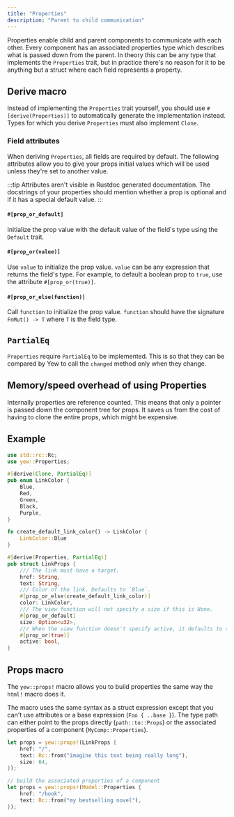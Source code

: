 ```yaml
---
title: "Properties"
description: "Parent to child communication"
---
```


Properties enable child and parent components to communicate with each other.
Every component has an associated properties type which describes what is passed down from the parent.
In theory this can be any type that implements the `Properties` trait, but in practice there's no
reason for it to be anything but a struct where each field represents a property.

## Derive macro

Instead of implementing the `Properties` trait yourself, you should use `#[derive(Properties)]` to
automatically generate the implementation instead.
Types for which you derive `Properties` must also implement `Clone`.

### Field attributes

When deriving `Properties`, all fields are required by default.
The following attributes allow you to give your props initial values which will be used unless they're set to another value.

:::tip
Attributes aren't visible in Rustdoc generated documentation.
The docstrings of your properties should mention whether a prop is optional and if it has a special default value.
:::

#### `#[prop_or_default]`

Initialize the prop value with the default value of the field's type using the `Default` trait.

#### `#[prop_or(value)]`

Use `value` to initialize the prop value. `value` can be any expression that returns the field's type.
For example, to default a boolean prop to `true`, use the attribute `#[prop_or(true)]`.

#### `#[prop_or_else(function)]`

Call `function` to initialize the prop value. `function` should have the signature `FnMut() -> T` where `T` is the field type.

## `PartialEq`

`Properties` require `PartialEq` to be implemented. This is so that they can be compared by Yew to call the `changed` method
only when they change.

## Memory/speed overhead of using Properties

Internally properties are reference counted. This means that only a pointer is passed down the component tree for props.
It saves us from the cost of having to clone the entire props, which might be expensive.

## Example

```rust
use std::rc::Rc;
use yew::Properties;

#[derive(Clone, PartialEq)]
pub enum LinkColor {
    Blue,
    Red,
    Green,
    Black,
    Purple,
}

fn create_default_link_color() -> LinkColor {
    LinkColor::Blue
}

#[derive(Properties, PartialEq)]
pub struct LinkProps {
    /// The link must have a target.
    href: String,
    text: String,
    /// Color of the link. Defaults to `Blue`.
    #[prop_or_else(create_default_link_color)]
    color: LinkColor,
    /// The view function will not specify a size if this is None.
    #[prop_or_default]
    size: Option<u32>,
    /// When the view function doesn't specify active, it defaults to true.
    #[prop_or(true)]
    active: bool,
}
```

## Props macro

The `yew::props!` macro allows you to build properties the same way the `html!` macro does it.

The macro uses the same syntax as a struct expression except that you can't use attributes or a base expression (`Foo { ..base }`).
The type path can either point to the props directly (`path::to::Props`) or the associated properties of a component (`MyComp::Properties`).

```rust
let props = yew::props!(LinkProps {
    href: "/",
    text: Rc::from("imagine this text being really long"),
    size: 64,
});

// build the associated properties of a component
let props = yew::props!(Model::Properties {
    href: "/book",
    text: Rc::from("my bestselling novel"),
});
```
